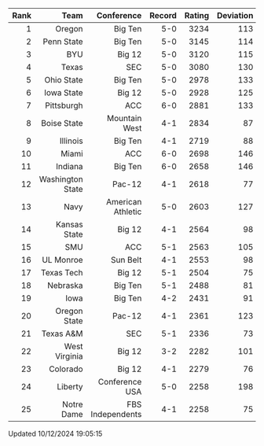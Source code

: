 | Rank  | Team                 | Conference           | Record   | Rating | Deviation |
| ---:  | ---:                 | ---:                 | ---:     | ---:   | ---:      |
| 1     | Oregon               | Big Ten              | 5-0      | 3234   | 113       |
| 2     | Penn State           | Big Ten              | 5-0      | 3145   | 114       |
| 3     | BYU                  | Big 12               | 5-0      | 3120   | 115       |
| 4     | Texas                | SEC                  | 5-0      | 3080   | 130       |
| 5     | Ohio State           | Big Ten              | 5-0      | 2978   | 133       |
| 6     | Iowa State           | Big 12               | 5-0      | 2928   | 125       |
| 7     | Pittsburgh           | ACC                  | 6-0      | 2881   | 133       |
| 8     | Boise State          | Mountain West        | 4-1      | 2834   | 87        |
| 9     | Illinois             | Big Ten              | 4-1      | 2719   | 88        |
| 10    | Miami                | ACC                  | 6-0      | 2698   | 146       |
| 11    | Indiana              | Big Ten              | 6-0      | 2658   | 146       |
| 12    | Washington State     | Pac-12               | 4-1      | 2618   | 77        |
| 13    | Navy                 | American Athletic    | 5-0      | 2603   | 127       |
| 14    | Kansas State         | Big 12               | 4-1      | 2564   | 98        |
| 15    | SMU                  | ACC                  | 5-1      | 2563   | 105       |
| 16    | UL Monroe            | Sun Belt             | 4-1      | 2553   | 98        |
| 17    | Texas Tech           | Big 12               | 5-1      | 2504   | 75        |
| 18    | Nebraska             | Big Ten              | 5-1      | 2488   | 81        |
| 19    | Iowa                 | Big Ten              | 4-2      | 2431   | 91        |
| 20    | Oregon State         | Pac-12               | 4-1      | 2361   | 123       |
| 21    | Texas A&M            | SEC                  | 5-1      | 2336   | 73        |
| 22    | West Virginia        | Big 12               | 3-2      | 2282   | 101       |
| 23    | Colorado             | Big 12               | 4-1      | 2279   | 76        |
| 24    | Liberty              | Conference USA       | 5-0      | 2258   | 198       |
| 25    | Notre Dame           | FBS Independents     | 4-1      | 2258   | 75        |

Updated 10/12/2024 19:05:15
